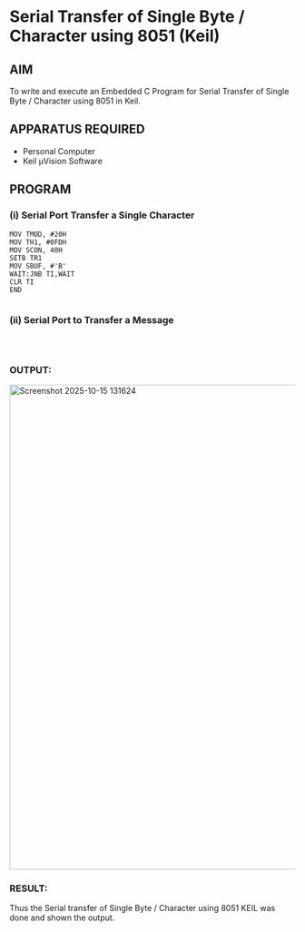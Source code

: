 
# Serial Transfer of Single Byte / Character using 8051 (Keil)

## AIM
To write and execute an Embedded C Program for Serial Transfer of Single Byte / Character using 8051 in Keil.

## APPARATUS REQUIRED
- Personal Computer  
- Keil µVision Software  

## PROGRAM

### (i) Serial Port Transfer a Single Character

```ORG 00H
MOV TMOD, #20H	
MOV TH1, #0FDH 
MOV SCON, 40H
SETB TR1
MOV SBUF, #'B'
WAIT:JNB TI,WAIT 
CLR TI 
END


```
### (ii) Serial Port to Transfer a Message

```



```

### OUTPUT:
<img width="684" height="855" alt="Screenshot 2025-10-15 131624" src="https://github.com/user-attachments/assets/56dd406e-db78-49d8-8d98-699616100fc7" />

### RESULT:
Thus the Serial transfer of Single Byte / Character using 8051 KEIL was done and shown the output.
